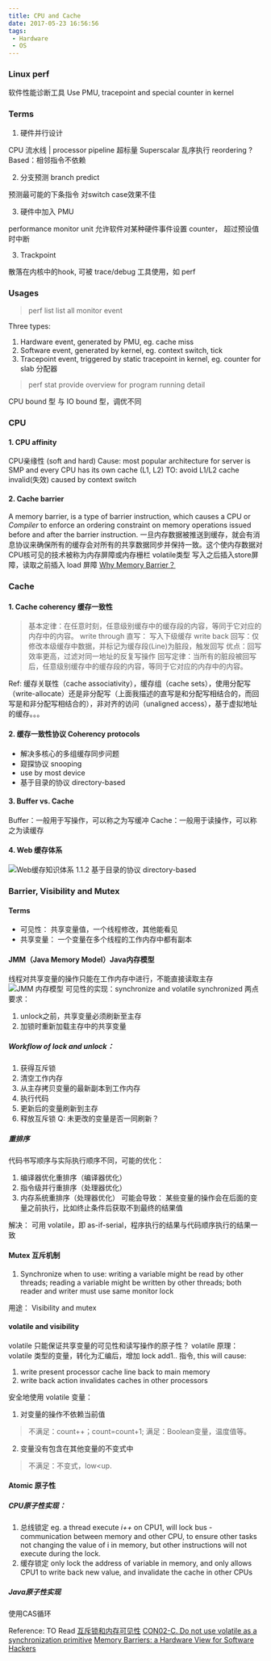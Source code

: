 ```yaml
---
title: CPU and Cache
date: 2017-05-23 16:56:56
tags:
 - Hardware
 - OS
---
```

### Linux perf
软件性能诊断工具
Use PMU, tracepoint and special counter in kernel

### Terms

1. 硬件并行设计

CPU 流水线 | processor pipeline
超标量 Superscalar
乱序执行 reordering ?
Based：相邻指令不依赖

<!-- more -->

2. 分支预测 branch predict

预测最可能的下条指令
对switch case效果不佳

3. 硬件中加入 PMU

performance monitor unit
允许软件对某种硬件事件设置 counter， 超过预设值时中断

3. Trackpoint

散落在内核中的hook, 可被 trace/debug 工具使用，如 perf

### Usages
> perf list
list all monitor event

Three types:
1. Hardware event, generated by PMU, eg. cache miss
1. Software event, generated by kernel, eg. context switch, tick
1. Tracepoint event, triggered by static tracepoint in kernel, eg. counter for slab 分配器

> perf stat
provide overview for program running detail

CPU bound 型 与 IO bound 型，调优不同

### CPU
#### 1. CPU affinity
CPU亲缘性 (soft and hard)
Cause: most popular architecture for server is SMP
and every CPU has its own cache (L1, L2)
TO: avoid L1/L2 cache invalid(失效) caused by context switch

#### 2. Cache barrier
A memory barrier, is a type of barrier instruction, which causes a CPU or _Compiler_ to enforce an ordering constraint on memory operations issued before and after the barrier instruction.
一旦内存数据被推送到缓存，就会有消息协议来确保所有的缓存会对所有的共享数据同步并保持一致。这个使内存数据对CPU核可见的技术被称为内存屏障或内存栅栏
volatile类型 写入之后插入store屏障，读取之前插入 load 屏障
[Why Memory Barrier？](https://sstompkins.wordpress.com/2011/04/12/why-memory-barrier%EF%BC%9F/)

### Cache
#### 1. Cache coherency 缓存一致性
> 基本定律：在任意时刻，任意级别缓存中的缓存段的内容，等同于它对应的内存中的内容。
write through 直写： 写入下级缓存
write back 回写：仅修改本级缓存中数据，并标记为缓存段(Line)为脏段，触发回写
优点：回写效率更高，过滤对同一地址的反复写操作
> 回写定律：当所有的脏段被回写后，任意级别缓存中的缓存段的内容，等同于它对应的内存中的内容。

Ref: 缓存关联性（cache associativity），缓存组（cache sets），使用分配写（write-allocate）还是非分配写（上面我描述的直写是和分配写相结合的，而回写是和非分配写相结合的），非对齐的访问（unaligned access），基于虚拟地址的缓存。。。

#### 2. 缓存一致性协议  Coherency protocols
- 解决多核心的多组缓存同步问题
- 窥探协议 snooping
- use by most device
- 基于目录的协议 directory-based

#### 3. Buffer vs. Cache
Buffer：一般用于写操作，可以称之为写缓冲
Cache：一般用于读操作，可以称之为读缓存

#### 4. Web 缓存体系
![Web缓存知识体系](http://mmbiz.qpic.cn/mmbiz/yNKv1P4Q9eVhezt0HiaXDfWR8ZZictibjtW0q3HHLdWQFEcPJcvbP0GXwrp1rgibUNEQcuRDCqjKECGprGNHv5CHeg/640?wx_fmt=jpeg&tp=webp&wxfrom=5&wx_lazy=1)
1.1.2 基于目录的协议 directory-based

### Barrier, Visibility and Mutex
#### Terms
- 可见性：
共享变量值，一个线程修改，其他能看见
- 共享变量：
一个变量在多个线程的工作内存中都有副本

#### JMM（Java Memory Model）Java内存模型
线程对共享变量的操作只能在工作内存中进行，不能直接读取主存
![JMM 内存模型](https://segmentfault.com/img/bVrbuK)
可见性的实现：synchronize and volatile
synchronized 两点要求：
1. unlock之前，共享变量必须刷新至主存
2. 加锁时重新加载主存中的共享变量

##### Workflow of lock and unlock：
1. 获得互斥锁
2. 清空工作内存
3. 从主存拷贝变量的最新副本到工作内存
4. 执行代码
5. 更新后的变量刷新到主存
6. 释放互斥锁
Q: 未更改的变量是否一同刷新？

##### 重排序
代码书写顺序与实际执行顺序不同，可能的优化：
1. 编译器优化重排序（编译器优化）
2. 指令级并行重排序（处理器优化）
3. 内存系统重排序（处理器优化）
可能会导致：
某些变量的操作会在后面的变量之前执行，比如终止条件后获取不到最终的结果值

解决：
可用 volatile，即 as-if-serial，程序执行的结果与代码顺序执行的结果一致

#### Mutex 互斥机制
1. Synchronize
when to use:
writing a variable might be read by other threads;
reading a variable might be written by other threads;
both reader and writer must use same monitor lock

用途：
Visibility and mutex

#### volatile and visibility
volatile 只能保证共享变量的可见性和读写操作的原子性？
volatile 原理：
volatile 类型的变量，转化为汇编后，增加 lock add1.. 指令, this will cause:
1. write present processor cache line back to main memory
2. write back action invalidates caches in other processors

安全地使用 volatile 变量：
1. 对变量的操作不依赖当前值
> 不满足：count++；count=count+1;
   满足：Boolean变量，温度值等。

2. 变量没有包含在其他变量的不变式中
>  不满足：不变式，low<up.

#### Atomic 原子性
##### CPU原子性实现：
1. 总线锁定
eg. a thread execute _i++_ on CPU1, will lock bus - communication between memory and other CPU, to ensure other tasks not changing the value of i in memory,
but other instructions will not execute during the lock.
2. 缓存锁定
only lock the address of variable in memory, and only allows CPU1 to write back new value, and invalidate the cache in other CPUs

##### Java原子性实现
使用CAS循环

Reference:
TO Read
[互斥锁和内存可见性](http://blog.csdn.net/gqtcgq/article/details/52330065)
[CON02-C. Do not use volatile as a synchronization primitive](https://www.securecoding.cert.org/confluence/display/c/CON02-C.+Do+not+use+volatile+as+a+synchronization+primitive)
[Memory Barriers: a Hardware View for Software Hackers](http://www.rdrop.com/users/paulmck/scalability/paper/whymb.2009.04.05a.pdf)

